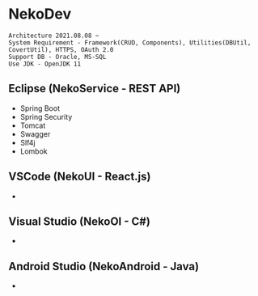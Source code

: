 # NekoDev
```
Architecture 2021.08.08 ~
System Requirement - Framework(CRUD, Components), Utilities(DBUtil, CovertUtil), HTTPS, OAuth 2.0
Support DB - Oracle, MS-SQL
Use JDK - OpenJDK 11
```
## Eclipse (NekoService - REST API)
- Spring Boot
- Spring Security
- Tomcat
- Swagger
- Slf4j
- Lombok

## VSCode (NekoUI - React.js)
- 

## Visual Studio (NekoOI - C#)
- 

## Android Studio (NekoAndroid - Java)
- 
